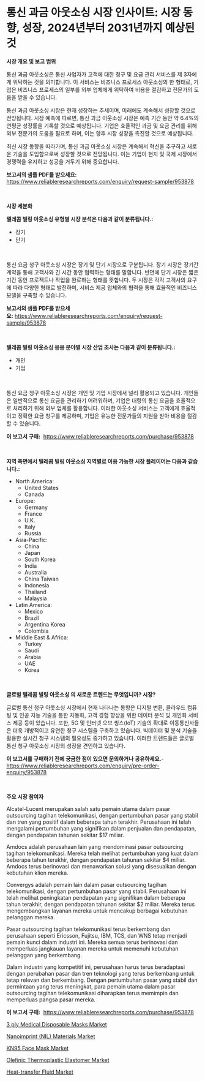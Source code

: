<p><h1>통신 과금 아웃소싱 시장 인사이트: 시장 동향, 성장, 2024년부터 2031년까지 예상된 것</h1></p><p><strong>시장 개요 및 보고 범위</strong></p>
<p><p>통신 과금 아웃소싱은 통신 사업자가 고객에 대한 청구 및 요금 관리 서비스를 제 3자에게 위탁하는 것을 의미합니다. 이 서비스는 비즈니스 프로세스 아웃소싱의 한 형태로, 기업은 비즈니스 프로세스의 일부를 외부 업체에게 위탁하여 비용을 절감하고 전문가의 도움을 받을 수 있습니다.</p><p>통신 과금 아웃소싱 시장은 현재 성장하는 추세이며, 미래에도 계속해서 성장할 것으로 전망됩니다. 시장 예측에 따르면, 통신 과금 아웃소싱 시장은 예측 기간 동안 약 6.4%의 연평균 성장률을 기록할 것으로 예상됩니다. 기업은 효율적인 과금 및 요금 관리를 위해 외부 전문가의 도움을 필요로 하며, 이는 향후 시장 성장을 촉진할 것으로 예상됩니다.</p><p>최신 시장 동향을 따라가며, 통신 과금 아웃소싱 시장은 계속해서 혁신을 추구하고 새로운 기술을 도입함으로써 성장할 것으로 전망됩니다. 이는 기업이 현지 및 국제 시장에서 경쟁력을 유지하고 성공을 거두기 위해 중요합니다.</p></p>
<p><strong>보고서의 샘플 PDF를 받으세요:</strong> <a href="https://www.reliableresearchreports.com/enquiry/request-sample/953878">https://www.reliableresearchreports.com/enquiry/request-sample/953878</a></p>
<p>&nbsp;</p>
<p><strong>시장 세분화</strong></p>
<p><strong>텔레콤 빌링 아웃소싱 유형별 시장 분석은 다음과 같이 분류됩니다.:</strong></p>
<p><ul><li>장기</li><li>단기</li></ul></p>
<p>&nbsp;</p>
<p><p>통신 요금 청구 아웃소싱 시장은 장기 및 단기 시장으로 구분됩니다. 장기 시장은 장기간 계약을 통해 고객사와 긴 시간 동안 협력하는 형태를 말합니다. 반면에 단기 시장은 짧은 기간 동안 프로젝트나 작업을 완료하는 형태를 뜻합니다. 두 시장은 각각 고객사의 요구에 따라 다양한 형태로 발전하며, 서비스 제공 업체와의 협력을 통해 효율적인 비즈니스 모델을 구축할 수 있습니다.</p></p>
<p><strong>보고서의 샘플 PDF를 받으세요:</strong>&nbsp;<a href="https://www.reliableresearchreports.com/enquiry/request-sample/953878">https://www.reliableresearchreports.com/enquiry/request-sample/953878</a></p>
<p>&nbsp;</p>
<p><strong> 텔레콤 빌링 아웃소싱 응용 분야별 시장 산업 조사는 다음과 같이 분류됩니다.:</strong></p>
<p><ul><li>개인</li><li>기업</li></ul></p>
<p>&nbsp;</p>
<p><p>통신 요금 청구 아웃소싱 시장은 개인 및 기업 시장에서 널리 활용되고 있습니다. 개인들은 일반적으로 통신 요금을 관리하기 어려워하며, 기업은 대량의 통신 요금을 효율적으로 처리하기 위해 외부 업체를 활용합니다. 이러한 아웃소싱 서비스는 고객에게 효율적이고 정확한 요금 청구를 제공하며, 기업은 유능한 전문가들의 지원을 받아 비용을 절감할 수 있습니다.</p></p>
<p><strong>이 보고서 구매:</strong>&nbsp; <a href="https://www.reliableresearchreports.com/purchase/953878">https://www.reliableresearchreports.com/purchase/953878</a></p>
<p>&nbsp;</p>
<p><strong>지역 측면에서 텔레콤 빌링 아웃소싱 지역별로 이용 가능한 시장 플레이어는 다음과 같습니다.:</strong></p>
<p><ul>
    <li>
        North America:
        <ul>
            <li>United States</li>
            <li>Canada</li>
        </ul>
    </li>
    <li>
        Europe:
        <ul>
            <li>Germany</li>
            <li>France</li>
            <li>U.K.</li>
            <li>Italy</li>
            <li>Russia</li>
        </ul>
    </li>
    <li>
        Asia-Pacific:
        <ul>
            <li>China</li>
            <li>Japan</li>
            <li>South Korea</li>
            <li>India</li>
            <li>Australia</li>
            <li>China Taiwan</li>
            <li>Indonesia</li>
            <li>Thailand</li>
            <li>Malaysia</li>
        </ul>
    </li>
    <li>
        Latin America:
        <ul>
            <li>Mexico</li>
            <li>Brazil</li>
            <li>Argentina Korea</li>
            <li>Colombia</li>
        </ul>
    </li>
    <li>
        Middle East & Africa:
        <ul>
            <li>Turkey</li>
            <li>Saudi</li>
            <li>Arabia</li>
            <li>UAE</li>
            <li>Korea</li>
        </ul>
    </li>
    </ul></p>
<p>&nbsp;</p>
<p><strong>글로벌 텔레콤 빌링 아웃소싱 의 새로운 트렌드는 무엇입니까? 시장?</strong></p>
<p><p>글로벌 통신 청구 아웃소싱 시장에서 현재 나타나는 동향은 디지털 변환, 클라우드 컴퓨팅 및 인공 지능 기술을 통한 자동화, 고객 경험 향상을 위한 데이터 분석 및 개인화 서비스 제공 등이 있습니다. 또한, 5G 및 인터넷 오브 씽스(IoT) 기술의 확대로 이동통신사들은 더욱 개방적이고 유연한 청구 시스템을 구축하고 있습니다. 빅데이터 및 분석 기술을 활용한 실시간 청구 시스템의 필요성도 증가하고 있습니다. 이러한 트렌드들은 글로벌 통신 청구 아웃소싱 시장의 성장을 견인하고 있습니다.</p></p>
<p><strong>이 보고서를 구매하기 전에 궁금한 점이 있으면 문의하거나 공유하세요.</strong>- <a href="https://www.reliableresearchreports.com/enquiry/pre-order-enquiry/953878">https://www.reliableresearchreports.com/enquiry/pre-order-enquiry/953878</a></p>
<p>&nbsp;</p>
<p><strong>주요 시장 참여자</strong></p>
<p><p>Alcatel-Lucent merupakan salah satu pemain utama dalam pasar outsourcing tagihan telekomunikasi, dengan pertumbuhan pasar yang stabil dan tren yang positif dalam beberapa tahun terakhir. Perusahaan ini telah mengalami pertumbuhan yang signifikan dalam penjualan dan pendapatan, dengan pendapatan tahunan sekitar $17 miliar.</p><p>Amdocs adalah perusahaan lain yang mendominasi pasar outsourcing tagihan telekomunikasi. Mereka telah melihat pertumbuhan yang kuat dalam beberapa tahun terakhir, dengan pendapatan tahunan sekitar $4 miliar. Amdocs terus berinovasi dan menawarkan solusi yang disesuaikan dengan kebutuhan klien mereka.</p><p>Convergys adalah pemain lain dalam pasar outsourcing tagihan telekomunikasi, dengan pertumbuhan pasar yang stabil. Perusahaan ini telah melihat peningkatan pendapatan yang signifikan dalam beberapa tahun terakhir, dengan pendapatan tahunan sekitar $2 miliar. Mereka terus mengembangkan layanan mereka untuk mencakup berbagai kebutuhan pelanggan mereka.</p><p>Pasar outsourcing tagihan telekomunikasi terus berkembang dan perusahaan seperti Ericsson, Fujitsu, IBM, TCS, dan WNS tetap menjadi pemain kunci dalam industri ini. Mereka semua terus berinovasi dan memperluas jangkauan layanan mereka untuk memenuhi kebutuhan pelanggan yang berkembang.</p><p>Dalam industri yang kompetitif ini, perusahaan harus terus beradaptasi dengan perubahan pasar dan tren teknologi yang terus berkembang untuk tetap relevan dan berkembang. Dengan pertumbuhan pasar yang stabil dan permintaan yang terus meningkat, para pemain utama dalam pasar outsourcing tagihan telekomunikasi diharapkan terus memimpin dan memperluas pangsa pasar mereka.</p></p>
<p><strong>이 보고서 구매:</strong>&nbsp;&nbsp;<a href="https://www.reliableresearchreports.com/purchase/953878">https://www.reliableresearchreports.com/purchase/953878</a></p>
<p><p><a href="https://github.com/irfadac/Market-Research-Report-List-2/blob/main/3-ply-medical-disposable-masks-market.md">3 ply Medical Disposable Masks Market</a></p><p><a href="https://cautious-neon-760.notion.site/Nanoimprint-NIL-Materials-Market-Size-Reflecting-a-Forecast-Till-2031-Market-By-Type-By-Applicat-14a140aa728c4648863aeb1d7d44e239">Nanoimprint (NIL) Materials Market</a></p><p><a href="https://github.com/ashepherd82/Market-Research-Report-List-3/blob/main/kn95-face-mask-market.md">KN95 Face Mask Market</a></p><p><a href="https://issuu.com/reportprime-2/docs/olefinic-thermoplastic-elastomer-market-size-2030.">Olefinic Thermoplastic Elastomer Market</a></p><p><a href="https://issuu.com/reportprime-2/docs/heat-transfer-fluid-market-size-203_feac2bb6698de2">Heat-transfer Fluid Market</a></p></p>
